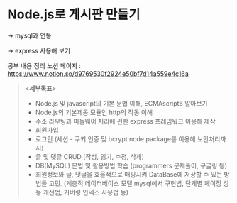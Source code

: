 # Node.js로 게시판 만들기
-> mysql과 연동

-> express 사용해 보기

공부 내용 정리 노션 페이지 : https://www.notion.so/d9769530f2924e50bf7d14a559e4c16a

> <**세부목표**>
> * Node.js 및 javascript의 기본 문법 이해, ECMAscript6 알아보기
> * Node.js의 기본제공 모듈인 http의 작동 이해
> * 주소 라우팅과 미들웨어 처리에 편한 express 프레임워크 이용해 제작
> * 회원가입
> * 로그인 (세션 - 쿠키 인증 및 bcrypt node package를 이용해 보안처리까지)
> * 글 및 댓글 CRUD (작성, 읽기, 수정, 삭제)
> * DB(MySQL) 문법 및 활용방법 학습 (programmers 문제풀이, 구글링 등)
> * 회원정보와 글, 댓글을 효율적으로 매핑시켜 DataBase에 저장할 수 있는 방법들 고민. (계층적 데이터베이스 모델 mysql에서 구현법, 단계별 페이징 성능 개선법, 커버링 인덱스 사용법 등)
